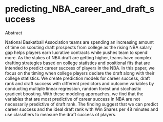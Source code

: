 # predicting_NBA_career_and_draft_success
Abstract

National Basketball Association teams are spending an increasing amount of time on scouting draft prospects from college as the rising NBA salary gap helps players earn lucrative contracts while pushes team to spend more. As the stakes of NBA draft are getting higher, teams have complex drafting strategies based on college statistics and positional fits that are intended to predict career success of players in the NBA. In this paper, we focus on the timing when college players declare the draft along with their college statistics. We create prediction models for career success, draft rank and draft success with different predictors and outcome variables by conducting multiple linear regression, random forest and stochastic gradient boosting. With these modeling approaches, we find that the variables that are most predictive of career success in NBA are not necessarily predictive of draft rank. The finding suggest that we can predict career success and the ideal draft rank with Win Shares per 48 minutes and use classifiers to measure the draft success of players.

